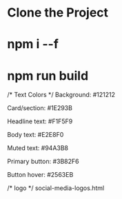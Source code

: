  # Clone the Project 

 <!--  npm i --f   -->
 # npm i --f 

 <!-- Build project  -->

 # npm run build 


 <!-- text  -->
 /* Text Colors */
Background: #121212

Card/section: #1E293B

Headline text: #F1F5F9

Body text: #E2E8F0

Muted text: #94A3B8

Primary button: #3B82F6

Button hover: #2563EB

 /* logo */
social-media-logos.html














































































































































































































































































































































































































































































































































































